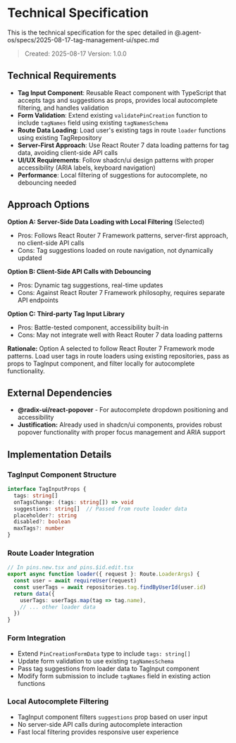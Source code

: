 # Technical Specification

This is the technical specification for the spec detailed in @.agent-os/specs/2025-08-17-tag-management-ui/spec.md

> Created: 2025-08-17
> Version: 1.0.0

## Technical Requirements

- **Tag Input Component**: Reusable React component with TypeScript that accepts tags and suggestions as props, provides local autocomplete filtering, and handles validation
- **Form Validation**: Extend existing `validatePinCreation` function to include `tagNames` field using existing `tagNamesSchema`
- **Route Data Loading**: Load user's existing tags in route `loader` functions using existing TagRepository
- **Server-First Approach**: Use React Router 7 data loading patterns for tag data, avoiding client-side API calls
- **UI/UX Requirements**: Follow shadcn/ui design patterns with proper accessibility (ARIA labels, keyboard navigation)
- **Performance**: Local filtering of suggestions for autocomplete, no debouncing needed

## Approach Options

**Option A: Server-Side Data Loading with Local Filtering** (Selected)
- Pros: Follows React Router 7 Framework patterns, server-first approach, no client-side API calls
- Cons: Tag suggestions loaded on route navigation, not dynamically updated

**Option B: Client-Side API Calls with Debouncing**
- Pros: Dynamic tag suggestions, real-time updates
- Cons: Against React Router 7 Framework philosophy, requires separate API endpoints

**Option C: Third-party Tag Input Library**
- Pros: Battle-tested component, accessibility built-in
- Cons: May not integrate well with React Router 7 data loading patterns

**Rationale:** Option A selected to follow React Router 7 Framework mode patterns. Load user tags in route loaders using existing repositories, pass as props to TagInput component, and filter locally for autocomplete functionality.

## External Dependencies

- **@radix-ui/react-popover** - For autocomplete dropdown positioning and accessibility
- **Justification:** Already used in shadcn/ui components, provides robust popover functionality with proper focus management and ARIA support

## Implementation Details

### TagInput Component Structure
```typescript
interface TagInputProps {
  tags: string[]
  onTagsChange: (tags: string[]) => void
  suggestions: string[]  // Passed from route loader data
  placeholder?: string
  disabled?: boolean
  maxTags?: number
}
```

### Route Loader Integration
```typescript
// In pins.new.tsx and pins.$id.edit.tsx
export async function loader({ request }: Route.LoaderArgs) {
  const user = await requireUser(request)
  const userTags = await repositories.tag.findByUserId(user.id)
  return data({ 
    userTags: userTags.map(tag => tag.name),
    // ... other loader data
  })
}
```

### Form Integration
- Extend `PinCreationFormData` type to include `tags: string[]`
- Update form validation to use existing `tagNamesSchema`
- Pass tag suggestions from loader data to TagInput component
- Modify form submission to include `tagNames` field in existing action functions

### Local Autocomplete Filtering
- TagInput component filters `suggestions` prop based on user input
- No server-side API calls during autocomplete interaction
- Fast local filtering provides responsive user experience